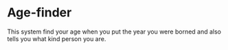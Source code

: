 # Age-finder
This system find your age when you put the year you were borned and also tells you what kind person you are.
